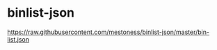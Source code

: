 # binlist-json

<a href="https://raw.githubusercontent.com/mestoness/binlist-json/master/bin-list.json">https://raw.githubusercontent.com/mestoness/binlist-json/master/bin-list.json</a>
